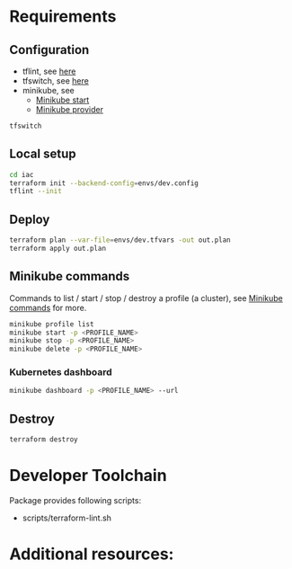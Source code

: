 # Requirements
## Configuration
- tflint, see [here](https://github.com/terraform-linters/tflint)
- tfswitch, see [here](https://tfswitch.warrensbox.com/Install/)
- minikube, see
    - [Minikube start](https://minikube.sigs.k8s.io/docs/start/)
    - [Minikube provider](https://registry.terraform.io/providers/scott-the-programmer/minikube/latest/docs)
```Bash
tfswitch
```

## Local setup

```Bash
cd iac
terraform init --backend-config=envs/dev.config
tflint --init
```

## Deploy
```Bash
terraform plan --var-file=envs/dev.tfvars -out out.plan
terraform apply out.plan
```

## Minikube commands
Commands to list / start / stop / destroy a profile (a cluster), see [Minikube commands](https://minikube.sigs.k8s.io/docs/commands/stop/) for more.
```Bash
minikube profile list
minikube start -p <PROFILE_NAME>
minikube stop -p <PROFILE_NAME>
minikube delete -p <PROFILE_NAME>
```
### Kubernetes dashboard
```Bash
minikube dashboard -p <PROFILE_NAME> --url
```

## Destroy
```Bash
terraform destroy
```

# Developer Toolchain
Package provides following scripts:

- scripts/terraform-lint.sh

# Additional resources:

